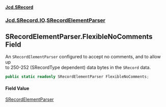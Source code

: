 #### [Jcd.SRecord](index.md 'index')
### [Jcd.SRecord.IO](Jcd.SRecord.IO.md 'Jcd.SRecord.IO').[SRecordElementParser](Jcd.SRecord.IO.SRecordElementParser.md 'Jcd.SRecord.IO.SRecordElementParser')

## SRecordElementParser.FlexibleNoComments Field

An `SRecordElementParser` configured to accept no comments, and to allow up  
to 250-252 (SRecordType dependent) data bytes in the `SRecord` data.

```csharp
public static readonly SRecordElementParser FlexibleNoComments;
```

#### Field Value
[SRecordElementParser](Jcd.SRecord.IO.SRecordElementParser.md 'Jcd.SRecord.IO.SRecordElementParser')